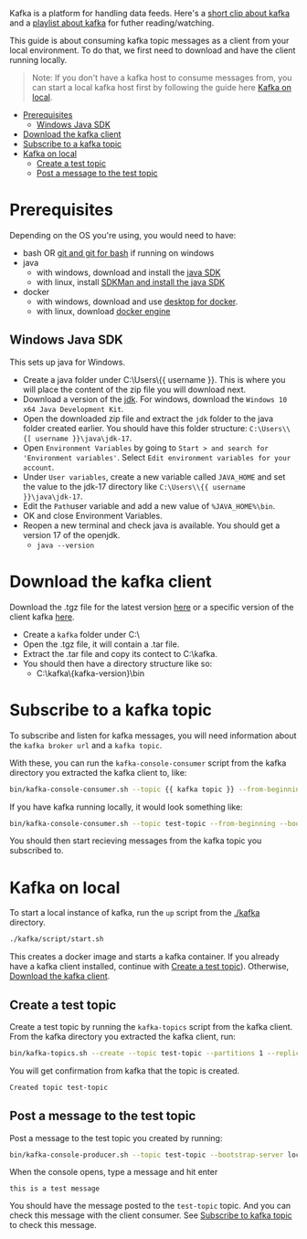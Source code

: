 Kafka is a platform for handling data feeds. Here's a [short clip about kafka](https://youtu.be/FKgi3n-FyNU) and a [playlist about kafka](https://www.youtube.com/playlist?list=PL1vMgwLWNQiBmdGTXM0jR4fImrs3YHJGJ) for futher reading/watching.

This guide is about consuming kafka topic messages as a client from your local environment. To do that, we first need to download and have the client running locally.

> Note: If you don't have a kafka host to consume messages from, you can start a local kafka host first by following the guide here [Kafka on local](#kafka-on-local).

- [Prerequisites](#prerequisites)
  - [Windows Java SDK](#windows-java-sdk)
- [Download the kafka client](#download-the-kafka-client)
- [Subscribe to a kafka topic](#subscribe-to-a-kafka-topic)
- [Kafka on local](#kafka-on-local)
  - [Create a test topic](#create-a-test-topic)
  - [Post a message to the test topic](#post-a-message-to-the-test-topic)

# Prerequisites

Depending on the OS you're using, you would need to have:
- bash OR [git and git for bash](https://git-scm.com/downloads) if running on windows
- java
  - with windows, download and install the [java SDK](#windows-java-sdk)
  - with linux, install [SDKMan and install the java SDK](./configs/env-setup-linux.md#sdkman)
- docker
  - with windows, download and use [desktop for docker](https://hub.docker.com/editions/community/docker-ce-desktop-windows).
  - with linux, download [docker engine](https://docs.docker.com/engine/install/ubuntu/)

## Windows Java SDK

This sets up java for Windows.

- Create a java folder under C:\Users\\{{ username }}. This is where you will place the content of the zip file you will download next.
- Download a version of the [jdk](https://jdk.java.net/java-se-ri/17). For windows, download the `Windows 10 x64 Java Development Kit`.
- Open the downloaded zip file and extract the `jdk` folder to the java folder created earlier. You should have this folder structure: `C:\Users\\{[ username }}\java\jdk-17`.
- Open `Environment Variables` by going to `Start > and search for 'Environment variables'`. Select `Edit environment variables for your account`.
- Under `User variables`, create a new variable called `JAVA_HOME` and set the value to the jdk-17 directory like `C:\Users\\{{ username }}\java\jdk-17`.
- Edit the `Path`user variable and add a new value of `%JAVA_HOME%\bin`.
- OK and close Environment Variables.
- Reopen a new terminal and check java is available. You should get a version 17 of the openjdk.
  - ```java --version```

# Download the kafka client

Download the .tgz file for the latest version [here](https://www.apache.org/dyn/closer.cgi?path=/kafka/3.1.0/kafka_2.13-3.1.0.tgz) or a specific version of the client kafka [here](https://dlcdn.apache.org/kafka/).

- Create a `kafka` folder under C:\
- Open the .tgz file, it will contain a .tar file.
- Extract the .tar file and copy its contect to C:\kafka.
- You should then have a directory structure like so:
  - C:\kafka\\{kafka-version}\bin

# Subscribe to a kafka topic

To subscribe and listen for kafka messages, you will need information about the `kafka broker url` and a `kafka topic`.

With these, you can run the `kafka-console-consumer` script from the kafka directory you extracted the kafka client to, like:

```bash
bin/kafka-console-consumer.sh --topic {{ kafka topic }} --from-beginning --bootstrap-server {{ kafka broker url }}
```

If you have kafka running locally, it would look something like:

```bash
bin/kafka-console-consumer.sh --topic test-topic --from-beginning --bootstrap-server localhost:29092
```

You should then start recieving messages from the kafka topic you subscribed to.

# Kafka on local

To start a local instance of kafka, run the `up` script from the [./kafka](./kafka) directory.

```bash
./kafka/script/start.sh
```

This creates a docker image and starts a kafka container. If you already have a kafka client installed, continue with [Create a test topic](#create-a-test-topic)). Otherwise, [Download the kafka client](#download-the-kafka-client).

## Create a test topic

Create a test topic by running the `kafka-topics` script from the kafka client. From the kafka directory you extracted the kafka client, run:

```bash
bin/kafka-topics.sh --create --topic test-topic --partitions 1 --replication-factor 1 --bootstrap-server localhost:29092
```

You will get confirmation from kafka that the topic is created.

```bash
Created topic test-topic
```

## Post a message to the test topic

Post a message to the test topic you created by running:

```bash
bin/kafka-console-producer.sh --topic test-topic --bootstrap-server localhost:29092
```

When the console opens, type a message and hit enter

```
this is a test message
```

You should have the message posted to the `test-topic` topic. And you can check this message with the client consumer. See [Subscribe to kafka topic](#subscribe-to-kafka-topic) to check this message.
